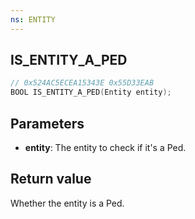 ```yaml
---
ns: ENTITY
---
```


## IS_ENTITY_A_PED

```c
// 0x524AC5ECEA15343E 0x55D33EAB
BOOL IS_ENTITY_A_PED(Entity entity);
```

## Parameters

- **entity**: The entity to check if it's a Ped.

## Return value

Whether the entity is a Ped.
